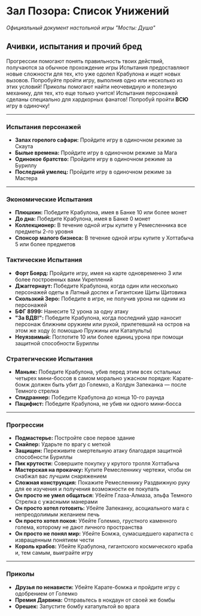 # Зал Позора: Список Унижений

*Официальный документ настольной игры "Мосты: Душа"*

## Ачивки, испытания и прочий бред

Прогрессии помогают понять правильность твоих действий, получаются за обычное прохождение игры
Испытания предоставляют новые сложности для тех, кто уже одолел Крабулона и ищет новых вызовов. Попробуйте пройти игру, выполнив одно или несколько из этих условий!
Приколы помогают найти неочевидную и полезную механику, для тех, кто еще только учится!
Испытания персонажей сделаны специально для хардкорных фанатов! Попробуй пройти **ВСЮ** игру в одиночку!

---

### Испытания персонажей

*   **Запах горелого сафари:** Пройдите игру в одиночном режиме за Скаута
*   **Былые времена:** Пройдите игру в одиночном режиме за Мага
*   **Одинокое братство:** Пройдите игру в одиночном режиме за Буриллу
*   **Последний умелец:** Пройдите игру в одиночном режиме за Мастера

---

### Экономические Испытания

*   **Плюшкин:** Победите Крабулона, имея в Банке 10 или более монет
*   **До дна:** Победите Крабулона, имея в Банке 0 монет
*   **Коллекционер:** В течение одной игры купите у Ремесленника все предметы 2-го уровня
*   **Спонсор малого бизнеса:** В течение одной игры купите у Хоттабыча 5 или более предметов

### Тактические Испытания

*   **Форт Боярд:** Пройдите игру, имея на карте одновременно 3 или более построенных вами Укреплений
*   **Джаггернаут:** Победите Крабулона, когда один или несколько персонажей одеты в Латный доспех и Гигантские Щиты Щитовика
*   **Скользкий Зеро:** Победите в игре, не получив урона ни одним из персонажей
*   **БФГ 8999:** Нанесите 12 урона за одну атаку
*   **"За ВДВ!":** Победите Крабулона, когда последний удар наносит персонаж ближним оружием или рукой, прилетевший на остров на этом же ходу (с помощью Пружины или Катапульты)
*   **Неуязвимый:** Поглотите 10 или более единиц урона при помощи защитной способности Буриллы

### Стратегические Испытания

*   **Маньяк:** Победите Крабулона, убив перед этим всех остальных четырех мини-боссов в самом морально ужасном порядке: Карате-бомж должен быть убит до Големко, а Колдун Запеканка — после Темного стрелка
*   **Спидраннер:** Победите Крабулона до конца 10-го раунда
*   **Пацифист:** Победите Крабулона, не убив ни одного мини-босса

---

### Прогрессии

*   **Подмастерье:** Постройте свое первое здание
*   **Снайпер:** Ударьте по врагу с меткой
*   **Защищен:** Переживите смертельную атаку благодаря защитной способности Буриллы
*   **Пик крутости:** Совершите покупку у крутого тролля Хоттабыча
*   **Мастерская на прокачку:** Купите Ремесленнику чертежи, чтобы он снабжал вас лучшим снаряжением
*   **Сложная конструкция:** Покажите Ремесленнику Раздвижную руку для ее изучения и получения возможности ее покупать
*   **Он просто не умел общаться:** Убейте Глаза-Алмаза, эльфа Темного Стрелка с ужасными манерами
*   **Он просто хотел готовить:** Убейте Запеканку, асоциального мага с непреодолимым желанием печь
*   **Он просто хотел покоя:** Убейте Големко, грустного каменного голема, которому не дают личного пространства
*   **Он просто не понял мир:** Убейте Бомжа, сумасшедшего каратиста с извращенным понятием чести
*   **Король крабов:** Убейте Крабулона, гигантского космического краба и, тем самым, выиграйте игру

---

### Приколы

*   **Друзья по ненависти:** Убейте Карате-бомжа и пройдите игру с одобрением от Големко
*   **Премия Дарвина:** Отправьтесь в нокдаун от своей же бомбы
*   **Орешек:** Запустите бомбу катапультой во врага
